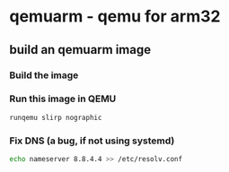 # qemuarm - qemu for arm32

## build an qemuarm image

### Build the image

### Run this image in QEMU
```bash
runqemu slirp nographic
```

### Fix DNS (a bug, if not using systemd)
```bash
echo nameserver 8.8.4.4 >> /etc/resolv.conf
```
